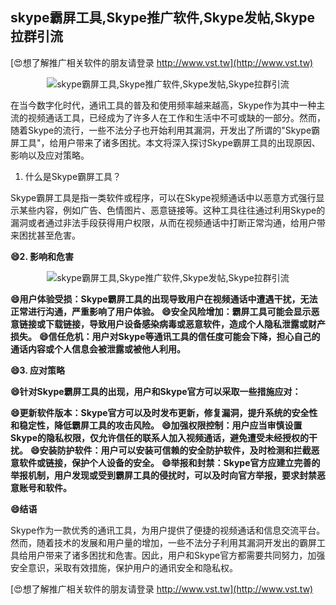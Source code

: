 ## **skype霸屏工具,Skype推广软件,Skype发帖,Skype拉群引流**

[😍想了解推广相关软件的朋友请登录 http://www.vst.tw](http://www.vst.tw)

 <center><img src="https://vst.tw/MP4/tuiguang/png/7.png" alt="skype霸屏工具,Skype推广软件,Skype发帖,Skype拉群引流"></center>

在当今数字化时代，通讯工具的普及和使用频率越来越高，Skype作为其中一种主流的视频通话工具，已经成为了许多人在工作和生活中不可或缺的一部分。然而，随着Skype的流行，一些不法分子也开始利用其漏洞，开发出了所谓的"Skype霸屏工具"，给用户带来了诸多困扰。本文将深入探讨Skype霸屏工具的出现原因、影响以及应对策略。

1. 什么是Skype霸屏工具？

Skype霸屏工具是指一类软件或程序，可以在Skype视频通话中以恶意方式强行显示某些内容，例如广告、色情图片、恶意链接等。这种工具往往通过利用Skype的漏洞或者通过非法手段获得用户权限，从而在视频通话中打断正常沟通，给用户带来困扰甚至危害。

**😄2. 影响和危害**

 <center><img src="https://vst.tw/MP4/tuiguang/png/6.png" alt="skype霸屏工具,Skype推广软件,Skype发帖,Skype拉群引流"></center>

**😄用户体验受损：Skype霸屏工具的出现导致用户在视频通话中遭遇干扰，无法正常进行沟通，严重影响了用户体验。**
**😄安全风险增加：霸屏工具可能会显示恶意链接或下载链接，导致用户设备感染病毒或恶意软件，造成个人隐私泄露或财产损失。**
**😄信任危机：用户对Skype等通讯工具的信任度可能会下降，担心自己的通话内容或个人信息会被泄露或被他人利用。**

**😄3. 应对策略**

**😄针对Skype霸屏工具的出现，用户和Skype官方可以采取一些措施应对：**

**😄更新软件版本：Skype官方可以及时发布更新，修复漏洞，提升系统的安全性和稳定性，降低霸屏工具的攻击风险。**
**😄加强权限控制：用户应当审慎设置Skype的隐私权限，仅允许信任的联系人加入视频通话，避免遭受未经授权的干扰。**
**😄安装防护软件：用户可以安装可信赖的安全防护软件，及时检测和拦截恶意软件或链接，保护个人设备的安全。**
**😄举报和封禁：Skype官方应建立完善的举报机制，用户发现或受到霸屏工具的侵扰时，可以及时向官方举报，要求封禁恶意账号和软件。**

**😄结语**

Skype作为一款优秀的通讯工具，为用户提供了便捷的视频通话和信息交流平台。然而，随着技术的发展和用户量的增加，一些不法分子利用其漏洞开发出的霸屏工具给用户带来了诸多困扰和危害。因此，用户和Skype官方都需要共同努力，加强安全意识，采取有效措施，保护用户的通讯安全和隐私权。

[😍想了解推广相关软件的朋友请登录 http://www.vst.tw](http://www.vst.tw)



